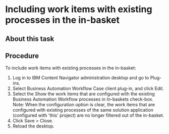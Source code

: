 # Including work items with existing processes in the in-basket

## About this task

## Procedure

To include work items with existing processes in the in-basket:

1. Log in to IBM Content Navigator administration desktop and go to
Plug-ins.
2. Select Business Automation Workflow Case client
plug-in, and click Edit.
3. Select the Show the work items that are configured with the existing Business Automation Workflow processes in
In-baskets check-box. 
Note: When the configuration option is clear, the work items that are configured with existing
processes of the same solution application (configured with 'this' project) are no longer filtered
out of the in-basket.
4. Click Save > Close.
5. Reload the desktop.